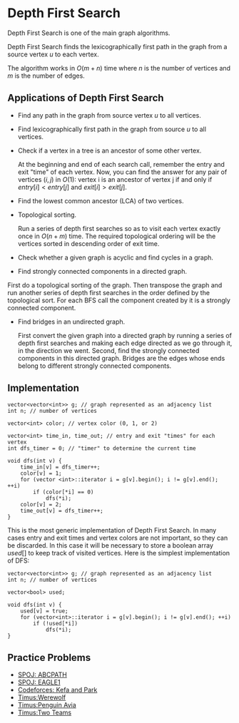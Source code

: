 <!--?title Depth First Search-->

# Depth First Search

Depth First Search is one of the main graph algorithms.

Depth First Search finds the lexicographically first path in the graph from a source vertex $u$ to each vertex.

The algorithm works in $O(m + n)$ time where $n$ is the number of vertices and $m$ is the number of edges.

## Applications of Depth First Search

* Find any path in the graph from source vertex $u$ to all vertices.

* Find lexicographically first path in the graph from source $u$ to all vertices.

* Check if a vertex in a tree is an ancestor of some other vertex.

  At the beginning and end of each search call, remember the entry and exit "time" of each vertex. Now, you can find the answer for any pair of vertices $(i, j)$ in $O(1)$: vertex i is an ancestor of vertex j if and only if $entry[i] < entry[j]$ and $exit[i] > exit[j]$.

* Find the lowest common ancestor (LCA) of two vertices.

* Topological sorting.

  Run a series of depth first searches so as to visit each vertex exactly once in $O(n + m)$ time. The required topological ordering will be the vertices sorted in descending order of exit time.

* Check whether a given graph is acyclic and find cycles in a graph.

* Find strongly connected components in a directed graph.

 First do a topological sorting of the graph. Then transpose the graph and run another series of depth first searches in the order defined by the topological sort. For each BFS call the component created by it is a strongly connected component.

* Find bridges in an undirected graph.

  First convert the given graph into a directed graph by running a series of depth first searches and making each edge directed as we go through it, in the direction we went. Second, find the strongly connected components in this directed graph. Bridges are the edges whose ends belong to different strongly connected components.

## Implementation

	vector<vector<int>> g; // graph represented as an adjacency list
	int n; // number of vertices

	vector<int> color; // vertex color (0, 1, or 2)

	vector<int> time_in, time_out; // entry and exit "times" for each vertex
	int dfs_timer = 0; // "timer" to determine the current time

	void dfs(int v) {
		time_in[v] = dfs_timer++;
		color[v] = 1;
		for (vector <int>::iterator i = g[v].begin(); i != g[v].end(); ++i)
			if (color[*i] == 0)
				dfs(*i);
		color[v] = 2;
		time_out[v] = dfs_timer++;
	}


This is the most generic implementation of Depth First Search. In many cases entry and exit times and vertex colors are not important, so they can be discarded. In this case it will be necessary to store a boolean array $used[]$ to keep track of visited vertices. Here is the simplest implementation of DFS:

	vector<vector<int>> g; // graph represented as an adjacency list
	int n; // number of vertices

	vector<bool> used;

	void dfs(int v) {
		used[v] = true;
		for (vector<int>::iterator i = g[v].begin(); i != g[v].end(); ++i)
			if (!used[*i])
				dfs(*i);
	}

## Practice Problems

* [SPOJ: ABCPATH](http://www.spoj.com/problems/ABCPATH/)
* [SPOJ: EAGLE1](http://www.spoj.com/problems/EAGLE1/)
* [Codeforces: Kefa and Park](http://codeforces.com/problemset/problem/580/C)
* [Timus:Werewolf](http://acm.timus.ru/problem.aspx?space=1&num=1242)
* [Timus:Penguin Avia](http://acm.timus.ru/problem.aspx?space=1&num=1709)
* [Timus:Two Teams](http://acm.timus.ru/problem.aspx?space=1&num=1106)
